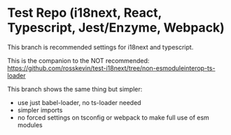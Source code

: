 # Test Repo (i18next, React, Typescript, Jest/Enzyme, Webpack)

This branch is recommended settings for i18next and typescript.

This is the companion to the NOT recommended: https://github.com/rosskevin/test-i18next/tree/non-esmoduleinterop-ts-loader

This branch shows the same thing but simpler:

- use just babel-loader, no ts-loader needed
- simpler imports
- no forced settings on tsconfig or webpack to make full use of esm modules
